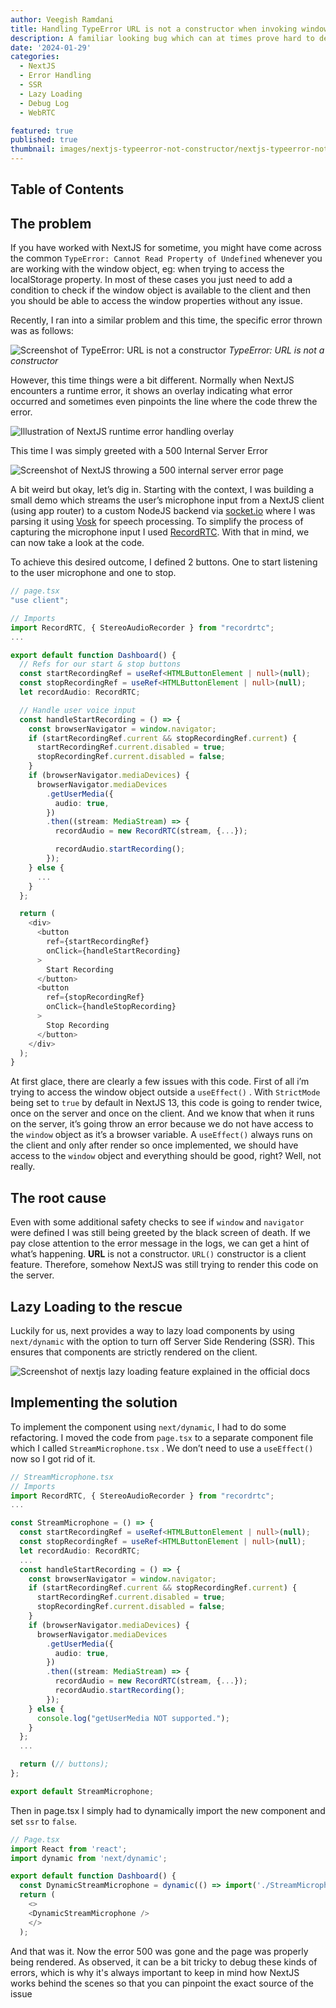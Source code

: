 ```yaml
---
author: Veegish Ramdani
title: Handling TypeError URL is not a constructor when invoking window.navigator in NextJS
description: A familiar looking bug which can at times prove hard to debug. This article looks at how to handle TypeError URL is not a constructor when using a library which is using browser objects like window.navigator
date: '2024-01-29'
categories:
  - NextJS
  - Error Handling
  - SSR
  - Lazy Loading
  - Debug Log
  - WebRTC

featured: true
published: true
thumbnail: images/nextjs-typeerror-not-constructor/nextjs-typeerror-not-constructor.png
---
```


## Table of Contents

## The problem

If you have worked with NextJS for sometime, you might have come across the common `TypeError: Cannot Read Property of Undefined` whenever you are working with the window object, eg: when trying to access the localStorage property. In most of these cases you just need to add a condition to check if the window object is available to the client and then you should be able to access the window properties without any issue.

Recently, I ran into a similar problem and this time, the specific error thrown was as follows:

![Screenshot of TypeError: URL is not a constructor](images/screenshot-typeerror_url_not_a_constructor.png)
<i>TypeError: URL is not a constructor</i>

However, this time things were a bit different. Normally when NextJS encounters a runtime error, it shows an overlay indicating what error occurred and sometimes even pinpoints the line where the code threw the error.

![Illustration of NextJS runtime error handling overlay](images/screenshot-runtime-error-handling.png)

This time I was simply greeted with a 500 Internal Server Error

![Screenshot of NextJS throwing a 500 internal server error page](images/screenshot-internal_server_error_nextjs.png)

A bit weird but okay, let’s dig in. Starting with the context, I was building a small demo which streams the user’s microphone input from a NextJS client (using app router) to a custom NodeJS backend via [socket.io](https://socket.io/) where I was parsing it using [Vosk](https://alphacephei.com/vosk/) for speech processing. To simplify the process of capturing the microphone input I used [RecordRTC](https://recordrtc.org/). With that in mind, we can now take a look at the code.

To achieve this desired outcome, I defined 2 buttons. One to start listening to the user microphone and one to stop.

```typescript
// page.tsx
"use client";

// Imports
import RecordRTC, { StereoAudioRecorder } from "recordrtc";
...

export default function Dashboard() {
  // Refs for our start & stop buttons
  const startRecordingRef = useRef<HTMLButtonElement | null>(null);
  const stopRecordingRef = useRef<HTMLButtonElement | null>(null);
  let recordAudio: RecordRTC;

  // Handle user voice input
  const handleStartRecording = () => {
    const browserNavigator = window.navigator;
    if (startRecordingRef.current && stopRecordingRef.current) {
      startRecordingRef.current.disabled = true;
      stopRecordingRef.current.disabled = false;
    }
    if (browserNavigator.mediaDevices) {
      browserNavigator.mediaDevices
        .getUserMedia({
          audio: true,
        })
        .then((stream: MediaStream) => {
          recordAudio = new RecordRTC(stream, {...});

          recordAudio.startRecording();
        });
    } else {
      ...
    }
  };

  return (
    <div>
      <button
        ref={startRecordingRef}
        onClick={handleStartRecording}
      >
        Start Recording
      </button>
      <button
        ref={stopRecordingRef}
        onClick={handleStopRecording}
      >
        Stop Recording
      </button>
    </div>
  );
}
```

At first glace, there are clearly a few issues with this code. First of all i’m trying to access the window object outside a `useEffect()` . With `StrictMode` being set to `true` by default in NextJS 13, this code is going to render twice, once on the server and once on the client. And we know that when it runs on the server, it’s going throw an error because we do not have access to the `window` object as it’s a browser variable. A `useEffect()` always runs on the client and only after render so once implemented, we should have access to the `window` object and everything should be good, right? Well, not really.

## The root cause

Even with some additional safety checks to see if `window` and `navigator` were defined I was still being greeted by the black screen of death. If we pay close attention to the error message in the logs, we can get a hint of what’s happening. <strong>URL</strong> is not a constructor. `URL()` constructor is a client feature. Therefore, somehow NextJS was still trying to render this code on the server.

## Lazy Loading to the rescue

Luckily for us, next provides a way to lazy load components by using `next/dynamic` with the option to turn off Server Side Rendering (SSR). This ensures that components are strictly rendered on the client.

![Screenshot of nextjs lazy loading feature explained in the official docs](images/screenshot-nextjs-docs-lazy-loading.png)

## Implementing the solution

To implement the component using `next/dynamic`, I had to do some refactoring. I moved the code from `page.tsx` to a separate component file which I called `StreamMicrophone.tsx` . We don’t need to use a `useEffect()` now so I got rid of it.

```typescript
// StreamMicrophone.tsx
// Imports
import RecordRTC, { StereoAudioRecorder } from "recordrtc";
...

const StreamMicrophone = () => {
  const startRecordingRef = useRef<HTMLButtonElement | null>(null);
  const stopRecordingRef = useRef<HTMLButtonElement | null>(null);
  let recordAudio: RecordRTC;
  ...
  const handleStartRecording = () => {
    const browserNavigator = window.navigator;
    if (startRecordingRef.current && stopRecordingRef.current) {
      startRecordingRef.current.disabled = true;
      stopRecordingRef.current.disabled = false;
    }
    if (browserNavigator.mediaDevices) {
      browserNavigator.mediaDevices
        .getUserMedia({
          audio: true,
        })
        .then((stream: MediaStream) => {
          recordAudio = new RecordRTC(stream, {...});
          recordAudio.startRecording();
        });
    } else {
      console.log("getUserMedia NOT supported.");
    }
  };
  ...

  return (// buttons);
};

export default StreamMicrophone;
```

Then in page.tsx I simply had to dynamically import the new component and set `ssr` to `false`.

```typescript
// Page.tsx
import React from 'react';
import dynamic from 'next/dynamic';

export default function Dashboard() {
  const DynamicStreamMicrophone = dynamic(() => import('./StreamMicrophone'), { ssr: false });
  return (
    <>
    <DynamicStreamMicrophone />
    </>
  );
```

And that was it. Now the error 500 was gone and the page was properly being rendered. As observed, it can be a bit tricky to debug these kinds of errors, which is why it's always important to keep in mind how NextJS works behind the scenes so that you can pinpoint the exact source of the issue
